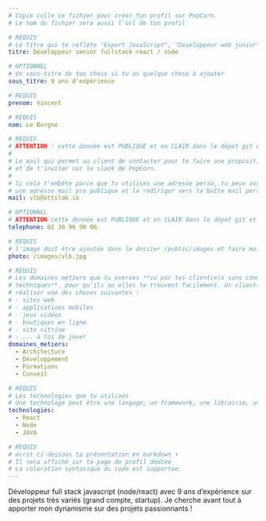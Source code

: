 ```yaml
---
# Copie colle ce fichier pour créer ton profil sur PopCorn.
# Le nom du fichier sera aussi l'url de ton profil

# REQUIS
# Le titre qui te refléte "Expert JavaScript", "Développeur web junior"
titre: Développeur senior fullstack react / node 

# OPTIONNEL
# Un sous-titre de ton choix si tu as quelque chose à ajouter
sous_titre: 9 ans d'expérience

# REQUIS
prenom: Vincent

# REQUIS
nom: Le Borgne

# REQUIS
# ATTENTION : cette donnée est PUBLIQUE et en CLAIR dans le dépot git et sur le site
#
# Le mail qui permet au client de contacter pour te faire une proposition de projet
# et de t'inviter sur le slack de PopCorn.
#
# Si cela t'embête parce que tu utilises une adresse perso, tu peux aussi te créer
# une adresse mail pro publique et la rediriger vers ta boîte mail perso
mail: vlb@attilab.io

# OPTIONNEL
# ATTENTION cette donnée est PUBLIQUE et en CLAIR dans le dépot git et sur le site
telephone: 02 30 96 90 06 

# REQUIS
# l'image doit être ajoutée dans le dossier /public/images et faire moins de 100ko ! Sa hauteur affichée sur le site sera de 300px, elle s'adaptera comme elle peut au responsive avec du css.
photo: /images/vlb.jpg

# REQUIS
# Les domaines métiers que tu exerces **vu par tes client(e)s sans connaissances
# techniques**, pour qu'ils ou elles te trouvent facilement. Un client(e) veut par exemple
# réaliser une des choses suivantes :
# - sites web
# - applications mobiles
# - jeux vidéos
# - boutiques en ligne
# - site vitrine
# - ... à toi de jouer
domaines_metiers:
  - Architecture
  - Développement
  - Formations
  - Conseil

# REQUIS
# Les technologies que tu utilises
# Une technologe peut être une langage, un framework, une librairie, un CMS ...
technologies:
  - React
  - Node
  - JAVA

# REQUIS
# écrit ci-dessous ta présentation en markdown ⬇️
# Il sera affiché sur ta page de profil dédiée
# La coloration syntaxique du code est supportée.
---
```


Développeur full stack javascript (node/react)  avec 9 ans d’expérience sur des projets très variés (grand compte, startup). Je cherche avant tout à apporter mon dynamisme sur des projets passionnants !
